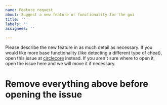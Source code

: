 ```yaml
---
name: Feature request
about: Suggest a new feature or functionality for the gui
title: ''
labels: ''
assignees: ''

---
```


Please describe the new feature in as much detail as necessary. If you would like more base functionality (like detecting a different type of cheat), open this issue at [circlecore](https://github.com/circleguard/circlecore/issues/new) instead. If you aren't sure where to open it, open the issue here and we will move it if necessary.

# Remove everything above before opening the issue
